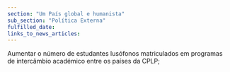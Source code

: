 ```yaml
---
section: "Um País global e humanista"
sub_section: "Política Externa"
fulfilled_date:
links_to_news_articles:
---
```


Aumentar o número de estudantes lusófonos matriculados em programas de intercâmbio académico entre os países da CPLP;